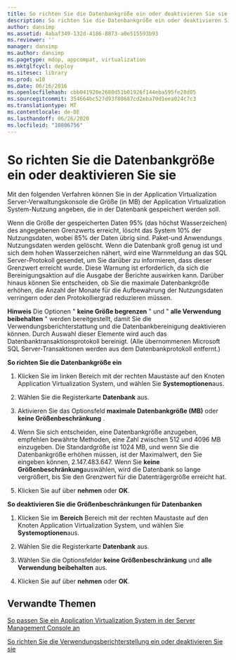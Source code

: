```yaml
---
title: So richten Sie die Datenbankgröße ein oder deaktivieren Sie sie
description: So richten Sie die Datenbankgröße ein oder deaktivieren Sie sie
author: dansimp
ms.assetid: 4abaf349-132d-4186-8873-a0e515593b93
ms.reviewer: ''
manager: dansimp
ms.author: dansimp
ms.pagetype: mdop, appcompat, virtualization
ms.mktglfcycl: deploy
ms.sitesec: library
ms.prod: w10
ms.date: 06/16/2016
ms.openlocfilehash: cbb041920e2680d51b01926f144eba595fe28d05
ms.sourcegitcommit: 354664bc527d93f80687cd2eba70d1eea024c7c3
ms.translationtype: MT
ms.contentlocale: de-DE
ms.lasthandoff: 06/26/2020
ms.locfileid: "10806756"
---
```

# So richten Sie die Datenbankgröße ein oder deaktivieren Sie sie


Mit den folgenden Verfahren können Sie in der Application Virtualization Server-Verwaltungskonsole die Größe (in MB) der Application Virtualization System-Nutzung angeben, die in der Datenbank gespeichert werden soll.

Wenn die Größe der gespeicherten Daten 95% (das höchst Wasserzeichen) des angegebenen Grenzwerts erreicht, löscht das System 10% der Nutzungsdaten, wobei 85% der Daten übrig sind. Paket-und Anwendungs Nutzungsdaten werden gelöscht. Wenn die Datenbank groß genug ist und sich dem hohen Wasserzeichen nähert, wird eine Warnmeldung an das SQL Server-Protokoll gesendet, um Sie darüber zu informieren, dass dieser Grenzwert erreicht wurde. Diese Warnung ist erforderlich, da sich die Bereinigungsaktion auf die Ausgabe der Berichte auswirken kann. Darüber hinaus können Sie entscheiden, ob Sie die maximale Datenbankgröße erhöhen, die Anzahl der Monate für die Aufbewahrung der Nutzungsdaten verringern oder den Protokolliergrad reduzieren müssen.

**Hinweis**  Die Optionen " **keine Größe begrenzen** " und " **alle Verwendung beibehalten** " werden bereitgestellt, damit Sie die Verwendungsberichterstattung und die Datenbankbereinigung deaktivieren können. Durch Auswahl dieser Elemente wird auch das Datenbanktransaktionsprotokoll bereinigt. (Alle übernommenen Microsoft SQL Server-Transaktionen werden aus dem Datenbankprotokoll entfernt.)

 

**So richten Sie die Datenbankgröße ein**

1.  Klicken Sie im linken Bereich mit der rechten Maustaste auf den Knoten Application Virtualization System, und wählen Sie **Systemoptionen**aus.

2.  Wählen Sie die Registerkarte **Datenbank** aus.

3.  Aktivieren Sie das Optionsfeld **maximale Datenbankgröße (MB)** oder **keine Größenbeschränkung** .

4.  Wenn Sie sich entscheiden, eine Datenbankgröße anzugeben, empfehlen bewährte Methoden, eine Zahl zwischen 512 und 4096 MB einzugeben. Die Standardgröße ist 1024 MB, und wenn Sie die Datenbankgröße erhöhen müssen, ist der Maximalwert, den Sie eingeben können, 2.147.483.647. Wenn Sie **keine Größenbeschränkung**auswählen, wird die Datenbank so lange vergrößert, bis Sie den Grenzwert für die Datenträgergröße erreicht hat.

5.  Klicken Sie auf über **nehmen** oder **OK**.

**So deaktivieren Sie die Größenbeschränkungen für Datenbanken**

1.  Klicken Sie im **Bereich** Bereich mit der rechten Maustaste auf den Knoten Application Virtualization System, und wählen Sie **Systemoptionen**aus.

2.  Wählen Sie die Registerkarte **Datenbank** aus.

3.  Wählen Sie die Optionsfelder **keine Größenbeschränkung** und **alle Verwendung beibehalten** aus.

4.  Klicken Sie auf über **nehmen** oder **OK**.

## Verwandte Themen


[So passen Sie ein Application Virtualization System in der Server Management Console an](how-to-customize-an-application-virtualization-system-in-the-server-management-console.md)

[So richten Sie die Verwendungsberichterstellung ein oder deaktivieren Sie sie](how-to-set-up-or-disable-usage-reporting.md)

 

 





